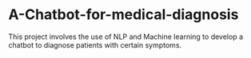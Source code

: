 # A-Chatbot-for-medical-diagnosis
This project involves the use of NLP and Machine learning to develop a chatbot to diagnose patients with certain symptoms.
